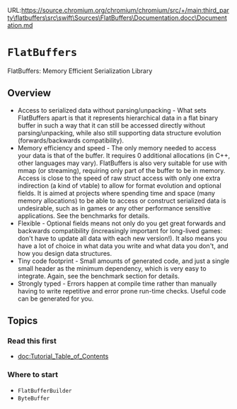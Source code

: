 URL:https://source.chromium.org/chromium/chromium/src/+/main:third_party\flatbuffers\src\swift\Sources\FlatBuffers\Documentation.docc\Documentation.md
# ``FlatBuffers``

FlatBuffers: Memory Efficient Serialization Library

## Overview

- Access to serialized data without parsing/unpacking - What sets FlatBuffers apart is that it represents hierarchical data in a flat binary buffer in such a way that it can still be accessed directly without parsing/unpacking, while also still supporting data structure evolution (forwards/backwards compatibility).
- Memory efficiency and speed - The only memory needed to access your data is that of the buffer. It requires 0 additional allocations (in C++, other languages may vary). FlatBuffers is also very suitable for use with mmap (or streaming), requiring only part of the buffer to be in memory. Access is close to the speed of raw struct access with only one extra indirection (a kind of vtable) to allow for format evolution and optional fields. It is aimed at projects where spending time and space (many memory allocations) to be able to access or construct serialized data is undesirable, such as in games or any other performance sensitive applications. See the benchmarks for details.
- Flexible - Optional fields means not only do you get great forwards and backwards compatibility (increasingly important for long-lived games: don't have to update all data with each new version!). It also means you have a lot of choice in what data you write and what data you don't, and how you design data structures.
- Tiny code footprint - Small amounts of generated code, and just a single small header as the minimum dependency, which is very easy to integrate. Again, see the benchmark section for details.
- Strongly typed - Errors happen at compile time rather than manually having to write repetitive and error prone run-time checks. Useful code can be generated for you.

## Topics

### Read this first

- <doc:Tutorial_Table_of_Contents>

### Where to start

- ``FlatBufferBuilder``
- ``ByteBuffer``
